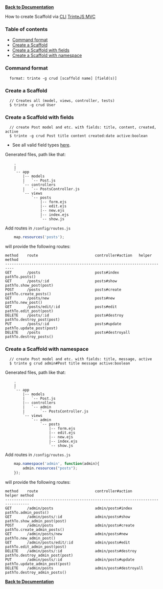 **[Back to Documentation](https://github.com/biggora/trinte/wiki)**

How to create Scaffold via [CLI](http://en.wikipedia.org/wiki/Command-line_interface) [TrinteJS MVC](http://www.trintejs.com/)

### Table of contents
* [Command format](#command-format)
* [Create a Scaffold](#empty-scaffold)
* [Create a Scaffold with fields](#fields-scaffold)
* [Create a Scaffold with namespace](#namespace-scaffold)

<a name="command-format"></a>
### Command format
      format: trinte -g crud [scaffold name] [field(s)]

<a name="empty-scaffold"></a>
### Create a Scaffold

      // Creates all (model, views, controller, tests)
      $ trinte -g crud User

<a name="fields-scaffold"></a>
### Create a Scaffold with fields

      // create Post model and etc. with fields: title, content, created, active
      $ trinte -g crud Post title content created:date active:boolean

 - See all valid field types [here](#field-types).

Generated files, path like that:
```
    .
    |
    `-- app
        |-- models
        |   `-- Post.js
        `-- controllers
        |   `-- PostsController.js
        `-- views
            `-- posts
                |-- form.ejs
                |-- edit.ejs
                |-- new.ejs
                |-- index.ejs
                `-- show.js
```

Add routes in `/config/routes.js`
```js
    map.resources('posts');
```

will provide the following routes:

    method    route                          controller#action   helper method
    --------------------------------------------------------------------------
    GET       /posts                         posts#index         pathTo.posts()
    GET       /posts/:id                     posts#show          pathTo.show_post(post)
    POST      /posts                         posts#create        pathTo.create_posts()
    GET       /posts/new                     posts#new           pathTo.new_post()
    GET       /posts/edit/:id                posts#edit          pathTo.edit_post(post)
    DELETE    /posts/:id                     posts#destroy       pathTo.destroy_post(post)
    PUT       /posts/:id                     posts#update        pathTo.update_post(post)
    DELETE    /posts                         posts#destroyall    pathTo.destroy_posts()

<a name="namespace-scaffold"></a>
### Create a Scaffold with namespace

      // create Post model and etc. with fields: title, message, active
      $ trinte g crud admin#Post title message active:boolean

Generated files, path like that:
```
    .
    |
    `-- app
        |-- models
        |   `-- Post.js
        |-- controllers
        |   `-- admin
        |       `-- PostsController.js
        `-- views
            `-- admin
                `-- posts
                    |-- form.ejs
                    |-- edit.ejs
                    |-- new.ejs
                    |-- index.ejs
                    `-- show.js
```

Add routes in `/config/routes.js`
```js
    map.namespace('admin', function(admin){
        admin.resources("posts");
    });
```

will provide the following routes:

    method    route                          controller#action         helper method
    ---------------------------------------------------------------------------------
    GET       /admin/posts                   admin/posts#index         pathTo.admin_posts()
    GET       /admin/posts/:id               admin/posts#show          pathTo.show_admin_post(post)
    POST      /admin/posts                   admin/posts#create        pathTo.create_admin_posts()
    GET       /admin/posts/new               admin/posts#new           pathTo.new_admin_post()
    GET       /admin/posts/edit/:id          admin/posts#edit          pathTo.edit_admin_post(post)
    DELETE    /admin/posts/:id               admin/posts#destroy       pathTo.destroy_admin_post(post)
    PUT       /admin/posts/:id               admin/posts#update        pathTo.update_admin_post(post)
    DELETE    /admin/posts                   admin/posts#destroyall    pathTo.destroy_admin_posts()


**[Back to Documentation](https://github.com/biggora/trinte/wiki)**